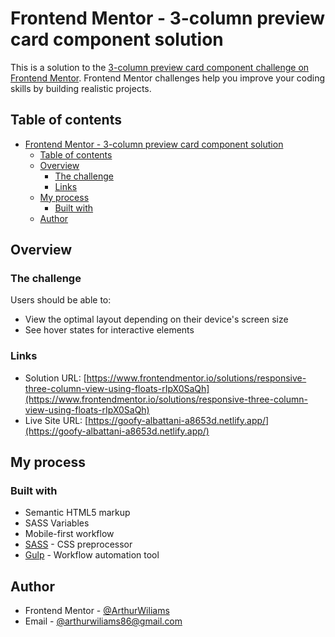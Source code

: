 # Frontend Mentor - 3-column preview card component solution

This is a solution to the [3-column preview card component challenge on Frontend Mentor](https://www.frontendmentor.io/challenges/3column-preview-card-component-pH92eAR2-). Frontend Mentor challenges help you improve your coding skills by building realistic projects. 

## Table of contents

- [Frontend Mentor - 3-column preview card component solution](#frontend-mentor---3-column-preview-card-component-solution)
  - [Table of contents](#table-of-contents)
  - [Overview](#overview)
    - [The challenge](#the-challenge)
    - [Links](#links)
  - [My process](#my-process)
    - [Built with](#built-with)
  - [Author](#author)

## Overview

### The challenge

Users should be able to:

- View the optimal layout depending on their device's screen size
- See hover states for interactive elements

### Links

- Solution URL: [https://www.frontendmentor.io/solutions/responsive-three-column-view-using-floats-rIpX0SaQh](https://www.frontendmentor.io/solutions/responsive-three-column-view-using-floats-rIpX0SaQh)
- Live Site URL: [https://goofy-albattani-a8653d.netlify.app/](https://goofy-albattani-a8653d.netlify.app/)

## My process

### Built with

- Semantic HTML5 markup
- SASS Variables
- Mobile-first workflow
- [SASS](https://sass-lang.com/) - CSS preprocessor
- [Gulp](https://gulpjs.com/) - Workflow automation tool

## Author

- Frontend Mentor - [@ArthurWiliams](https://www.frontendmentor.io/profile/ArthurWiliams)
- Email - [@arthurwiliams86@gmail.com](mailto:arthurwiliams86@gmail.com)
